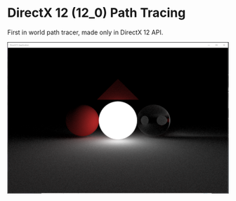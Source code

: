 # DirectX 12 (12_0) Path Tracing

First in world path tracer, made only in DirectX 12 API. 

![Screenshot](/path_tracer.png)